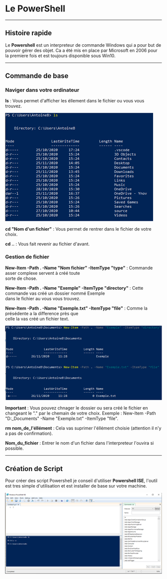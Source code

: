 # Le PowerShell  
_______________________  
  
## Histoire rapide  
  
Le **Powershell** est un interpreteur de commande Windows qui a pour but de pouvoir gérer des objet. Ca a été  mis en place par Microsoft en 2006 pour la premiere fois et est toujours disponible sous Win10.  
________________________
  
## Commande de base  
  
### Naviger dans votre ordinateur  
  
**ls** : Vous permet d'afficher les éllement dans le fichier ou vous vous trouvez.  
  
![exemple](https://github.com/Arata34/PowerShell/blob/master/Exemple_ls.PNG)  
  
**cd "Nom d'un fichier"** : Vous permet de rentrer dans le fichier de votre choix.  
  
**cd ..** : Vous fait revenir au fichier d'avant.  
  
### Gestion de fichier  
  
**New-Item -Path . -Name "Nom fichier" -ItemType "type"** : Commande asser complexe servent à créé toute  
                                                            sorte de chose.  
   
**New-Item -Path . -Name "Exemple" -ItemType "directory"** : Cette commande vas créé un dossier nommé Exemple  
                                                             dans le fichier au vous vous trouvez.  
  
**New-Item -Path . -Name "Exemple.txt" -ItemType "file"** : Comme la présédente a la difference près que  
                                                            celle la vas créé un fichier text.  
  
![Exemple New-Item](https://github.com/Arata34/PowerShell/blob/master/Exemple_New-Item.PNG)  
  
**Important** : Vous pouvez chnager le dossier ou sera créé le fichier en changeant le "." par le chemain de votre choix. Exemple :  New-Item -Path "D:\_Documents" -Name "Exemple.txt" -ItemType "file". 
  
**rm nom_de_l'éllément** : Cela vas suprimer l'éllément choisie (attention il n'y a pas de confirmation).  
  
**Nom_du_fichier** : Entrer le nom d'un fichier dans l'interpreteur l'ouvira si possible.
  
___________________________  
  
## Création de Script  
  
Pour créer des script Powershell je conseil d'utiliser **Powershell ISE**, l'outil est tres simple d'utilisation et est installer de base sur votre machine.

![PowerShell_ISE](https://github.com/Arata34/PowerShell/blob/master/PowerShell_ise.PNG)
